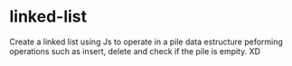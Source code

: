 # linked-list
Create a linked list using Js to operate in a pile data estructure peforming operations such as insert, delete and check if the pile is empity.
XD
